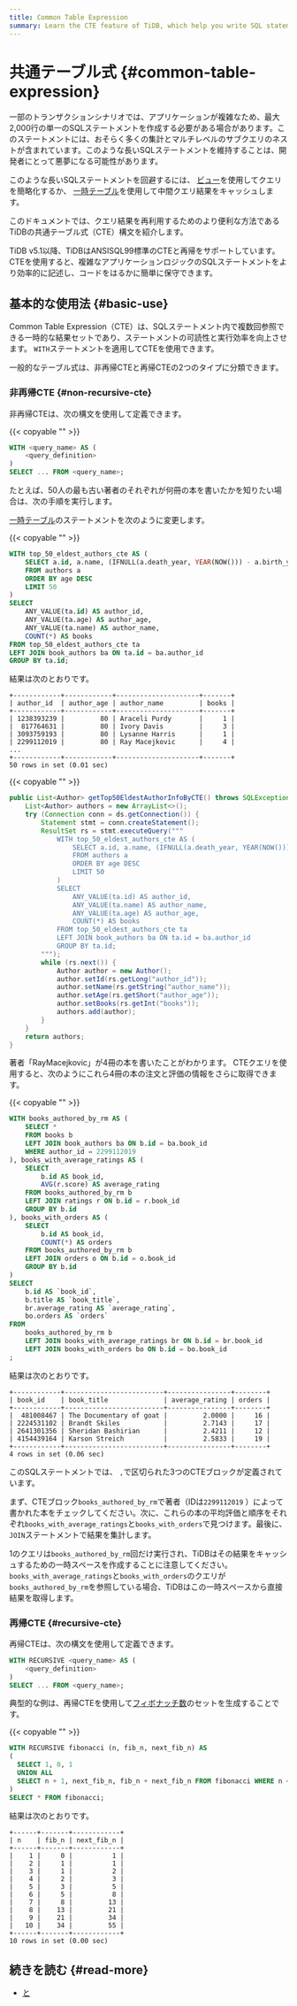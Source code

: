 ```yaml
---
title: Common Table Expression
summary: Learn the CTE feature of TiDB, which help you write SQL statements more efficiently.
---
```


# 共通テーブル式 {#common-table-expression}

一部のトランザクションシナリオでは、アプリケーションが複雑なため、最大2,000行の単一のSQLステートメントを作成する必要がある場合があります。このステートメントには、おそらく多くの集計とマルチレベルのサブクエリのネストが含まれています。このような長いSQLステートメントを維持することは、開発者にとって悪夢になる可能性があります。

このような長いSQLステートメントを回避するには、 [ビュー](/develop/dev-guide-use-views.md)を使用してクエリを簡略化するか、 [一時テーブル](/develop/dev-guide-use-temporary-tables.md)を使用して中間クエリ結果をキャッシュします。

このドキュメントでは、クエリ結果を再利用するためのより便利な方法であるTiDBの共通テーブル式（CTE）構文を紹介します。

TiDB v5.1以降、TiDBはANSISQL99標準のCTEと再帰をサポートしています。 CTEを使用すると、複雑なアプリケーションロジックのSQLステートメントをより効率的に記述し、コードをはるかに簡単に保守できます。

## 基本的な使用法 {#basic-use}

Common Table Expression（CTE）は、SQLステートメント内で複数回参照できる一時的な結果セットであり、ステートメントの可読性と実行効率を向上させます。 `WITH`ステートメントを適用してCTEを使用できます。

一般的なテーブル式は、非再帰CTEと再帰CTEの2つのタイプに分類できます。

### 非再帰CTE {#non-recursive-cte}

非再帰CTEは、次の構文を使用して定義できます。

{{< copyable "" >}}

```sql
WITH <query_name> AS (
    <query_definition>
)
SELECT ... FROM <query_name>;
```

たとえば、50人の最も古い著者のそれぞれが何冊の本を書いたかを知りたい場合は、次の手順を実行します。

<SimpleTab>
<div label="SQL">

[一時テーブル](/develop/dev-guide-use-temporary-tables.md)のステートメントを次のように変更します。

{{< copyable "" >}}

```sql
WITH top_50_eldest_authors_cte AS (
    SELECT a.id, a.name, (IFNULL(a.death_year, YEAR(NOW())) - a.birth_year) AS age
    FROM authors a
    ORDER BY age DESC
    LIMIT 50
)
SELECT
    ANY_VALUE(ta.id) AS author_id,
    ANY_VALUE(ta.age) AS author_age,
    ANY_VALUE(ta.name) AS author_name,
    COUNT(*) AS books
FROM top_50_eldest_authors_cte ta
LEFT JOIN book_authors ba ON ta.id = ba.author_id
GROUP BY ta.id;
```

結果は次のとおりです。

```
+------------+------------+---------------------+-------+
| author_id  | author_age | author_name         | books |
+------------+------------+---------------------+-------+
| 1238393239 |         80 | Araceli Purdy       |     1 |
|  817764631 |         80 | Ivory Davis         |     3 |
| 3093759193 |         80 | Lysanne Harris      |     1 |
| 2299112019 |         80 | Ray Macejkovic      |     4 |
...
+------------+------------+---------------------+-------+
50 rows in set (0.01 sec)
```

</div>
<div label="Java">

{{< copyable "" >}}

```java
public List<Author> getTop50EldestAuthorInfoByCTE() throws SQLException {
    List<Author> authors = new ArrayList<>();
    try (Connection conn = ds.getConnection()) {
        Statement stmt = conn.createStatement();
        ResultSet rs = stmt.executeQuery("""
            WITH top_50_eldest_authors_cte AS (
                SELECT a.id, a.name, (IFNULL(a.death_year, YEAR(NOW())) - a.birth_year) AS age
                FROM authors a
                ORDER BY age DESC
                LIMIT 50
            )
            SELECT
                ANY_VALUE(ta.id) AS author_id,
                ANY_VALUE(ta.name) AS author_name,
                ANY_VALUE(ta.age) AS author_age,
                COUNT(*) AS books
            FROM top_50_eldest_authors_cte ta
            LEFT JOIN book_authors ba ON ta.id = ba.author_id
            GROUP BY ta.id;
        """);
        while (rs.next()) {
            Author author = new Author();
            author.setId(rs.getLong("author_id"));
            author.setName(rs.getString("author_name"));
            author.setAge(rs.getShort("author_age"));
            author.setBooks(rs.getInt("books"));
            authors.add(author);
        }
    }
    return authors;
}
```

</div>
</SimpleTab>

著者「RayMacejkovic」が4冊の本を書いたことがわかります。 CTEクエリを使用すると、次のようにこれら4冊の本の注文と評価の情報をさらに取得できます。

{{< copyable "" >}}

```sql
WITH books_authored_by_rm AS (
    SELECT *
    FROM books b
    LEFT JOIN book_authors ba ON b.id = ba.book_id
    WHERE author_id = 2299112019
), books_with_average_ratings AS (
    SELECT
        b.id AS book_id,
        AVG(r.score) AS average_rating
    FROM books_authored_by_rm b
    LEFT JOIN ratings r ON b.id = r.book_id
    GROUP BY b.id
), books_with_orders AS (
    SELECT
        b.id AS book_id,
        COUNT(*) AS orders
    FROM books_authored_by_rm b
    LEFT JOIN orders o ON b.id = o.book_id
    GROUP BY b.id
)
SELECT
    b.id AS `book_id`,
    b.title AS `book_title`,
    br.average_rating AS `average_rating`,
    bo.orders AS `orders`
FROM
    books_authored_by_rm b
    LEFT JOIN books_with_average_ratings br ON b.id = br.book_id
    LEFT JOIN books_with_orders bo ON b.id = bo.book_id
;
```

結果は次のとおりです。

```
+------------+-------------------------+----------------+--------+
| book_id    | book_title              | average_rating | orders |
+------------+-------------------------+----------------+--------+
|  481008467 | The Documentary of goat |         2.0000 |     16 |
| 2224531102 | Brandt Skiles           |         2.7143 |     17 |
| 2641301356 | Sheridan Bashirian      |         2.4211 |     12 |
| 4154439164 | Karson Streich          |         2.5833 |     19 |
+------------+-------------------------+----------------+--------+
4 rows in set (0.06 sec)
```

このSQLステートメントでは、 `,`で区切られた3つのCTEブロックが定義されています。

まず、CTEブロック`books_authored_by_rm`で著者（IDは`2299112019` ）によって書かれた本をチェックしてください。次に、これらの本の平均評価と順序をそれぞれ`books_with_average_ratings`と`books_with_orders`で見つけます。最後に、 `JOIN`ステートメントで結果を集計します。

1のクエリは`books_authored_by_rm`回だけ実行され、TiDBはその結果をキャッシュするための一時スペースを作成することに注意してください。 `books_with_average_ratings`と`books_with_orders`のクエリが`books_authored_by_rm`を参照している場合、TiDBはこの一時スペースから直接結果を取得します。

### 再帰CTE {#recursive-cte}

再帰CTEは、次の構文を使用して定義できます。

```sql
WITH RECURSIVE <query_name> AS (
    <query_definition>
)
SELECT ... FROM <query_name>;
```

典型的な例は、再帰CTEを使用して[フィボナッチ数](https://en.wikipedia.org/wiki/Fibonacci_number)のセットを生成することです。

{{< copyable "" >}}

```sql
WITH RECURSIVE fibonacci (n, fib_n, next_fib_n) AS
(
  SELECT 1, 0, 1
  UNION ALL
  SELECT n + 1, next_fib_n, fib_n + next_fib_n FROM fibonacci WHERE n < 10
)
SELECT * FROM fibonacci;
```

結果は次のとおりです。

```
+------+-------+------------+
| n    | fib_n | next_fib_n |
+------+-------+------------+
|    1 |     0 |          1 |
|    2 |     1 |          1 |
|    3 |     1 |          2 |
|    4 |     2 |          3 |
|    5 |     3 |          5 |
|    6 |     5 |          8 |
|    7 |     8 |         13 |
|    8 |    13 |         21 |
|    9 |    21 |         34 |
|   10 |    34 |         55 |
+------+-------+------------+
10 rows in set (0.00 sec)
```

## 続きを読む {#read-more}

-   [と](/sql-statements/sql-statement-with.md)
